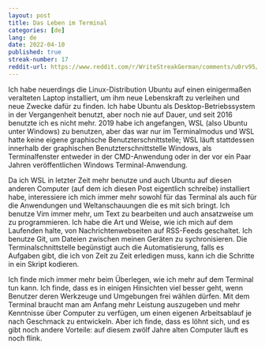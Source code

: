 ```yaml
---
layout: post
title: Das Leben im Terminal 
categories: [de]
lang: de
date: 2022-04-10
published: true
streak-number: 17
reddit-url: https://www.reddit.com/r/WriteStreakGerman/comments/u0rv95/streak_17_das_leben_im_terminal/
---
```

Ich habe neuerdings die Linux-Distribution Ubuntu auf einen einigermaßen veralteten Laptop installiert, um ihm neue Lebenskraft zu verleihen und neue Zwecke dafür zu finden. Ich habe Ubuntu als Desktop-Betriebssystem in der Vergangenheit benutzt, aber noch nie auf Dauer, und seit 2016 benutzte ich es nicht mehr. 2019 habe ich angefangen, WSL (also Ubuntu unter Windows) zu benutzen, aber das war nur im Terminalmodus und WSL hatte keine eigene graphische Benutzterschnittstelle; WSL läuft stattdessen innerhalb der graphischen Benutzterschnittstelle Windows, als Terminalfenster entweder in der CMD-Anwendung oder in der vor ein Paar Jahren veröffentlichen Windows Terminal-Anwendung.

Da ich WSL in letzter Zeit mehr benutze und auch Ubuntu auf diesen anderen Computer (auf dem ich diesen Post eigentlich schreibe) installiert habe, interessiere ich mich immer mehr sowohl für das Terminal als auch für die Anwendungen und Weltanschauungen die es mit sich bringt. Ich benutze Vim immer mehr, um Text zu bearbeiten und auch ansatzweise um zu programmieren. Ich habe die Art und Weise, wie ich mich auf dem Laufenden halte, von Nachrichtenwebseiten auf RSS-Feeds geschaltet. Ich benutze Git, um Dateien zwischen meinen Geräten zu sychronisieren. Die Terminalschnittstelle begünstigt auch die Automatisierung, falls es Aufgaben gibt, die ich von Zeit zu Zeit erledigen muss, kann ich die Schritte in ein Skript kodieren.

Ich finde mich immer mehr beim Überlegen, wie ich mehr auf dem Terminal tun kann. Ich finde, dass es in einigen Hinsichten viel besser geht, wenn Benutzer deren Werkzeuge und Umgebungen frei wählen dürfen. Mit dem Terminal braucht man am Anfang mehr Leistung auszugeben und mehr Kenntnisse über Computer zu verfügen, um einen eigenen Arbeitsablauf je nach Geschmack zu entwickeln. Aber ich finde, dass es löhnt sich, und es gibt noch andere Vorteile: auf diesem zwölf Jahre alten Computer läuft es noch flink.
